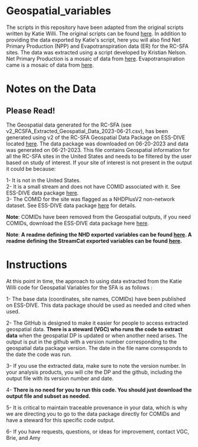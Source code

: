 # Geospatial_variables

The scripts in this repository have been adapted from the original scripts written by Katie Willi. The original scripts can be found [here](https://github.com/rossyndicate/geospatial_for_conus_waters). 
In addition to providing the data exported by Katie's script, here you will also find Net Primary Production (NPP) and Evapotranspiration data (ER) for the RC-SFA sites. The data was extracted using a script developed by Kristian Nelson. Net Primary Production is a mosaic of data from [here](https://e4ftl01.cr.usgs.gov/MOLT/MOD17A3HGF.061/2015.01.01/).
Evapotranspiration came is a mosaic of data from [here](https://e4ftl01.cr.usgs.gov/MOLT/MOD16A3GF.061/2021.01.01/).    


# Notes on the Data
## Please Read!
The Geospatial data generated for the RC-SFA (see v2_RCSFA_Extracted_Geospatial_Data_2023-06-21.csv), has been generated using v2 of the RC-SFA Geospatial Data Package on ESS-DIVE located [here](https://data.ess-dive.lbl.gov/view/doi:10.15485/1971251). The data package was downloaded on 06-20-2023 and data was generated on 06-21-2023. This file contains Geospatial information for all the RC-SFA sites in the United States and needs to be filtered by the user based on study of interest. If your site of interest is not present in the output it could be because:        

1- It is not in the United States.      
2- It is a small stream and does not have COMID associated with it. See ESS-DIVE data package [here](https://data.ess-dive.lbl.gov/view/doi:10.15485/1971251).    
3- The COMID for the site was flagged as a NHDPlusV2 non-network dataset. See ESS-DIVE data package [here](https://data.ess-dive.lbl.gov/view/doi:10.15485/1971251) for details.     


**Note**: COMIDs have been removed from the Geospatial outputs, if you need COMIDs, download the ESS-DIVE data package here [here](https://data.ess-dive.lbl.gov/view/doi:10.15485/1971251).         

**Note**: **A readme defining the NHD exported variables can be found [here](https://edap-ow-data-commons.s3.amazonaws.com/NHDPlusV21/Data/NationalData/0Release_Notes_NationalData_Seamless_GeoDatabase.pdf). A readme defining the StreamCat exported variables can be found [here](https://www.epa.gov/national-aquatic-resource-surveys/streamcat-metrics-and-definitions).**


# Instructions
At this point in time, the approach to using data extracted from the Katie Willi code for Geospatial Variables for the SFA is as follows :       

1- The base data (coordinates, site names, COMIDs) have been published on ESS-DIVE. This data package should be used as needed and cited when used.          

2- The GitHub is designed to make it easier for people to access extracted geospatial data. **There is a steward (VGC) who runs the code to extract data** when the geospatial DP is updated or when another need arises. The output is put in the github with a version number corresponding to the geospatial data package version. The date in the file name corresponds to the date the code was run.         

3- If you use the extracted data, make sure to note the version number. In your analysis products, you will cite the DP and the github, including the output file with its version number and date.       

4- **There is no need for you to run this code. You should just download the output file and subset as needed.**          

5- It is critical to maintain traceable provenance in your data, which is why we are directing you to go to the data package directly for COMIDs and have a steward for this specific code output.            

6- If you have requests, questions, or ideas for improvement, contact VGC, Brie, and Amy
